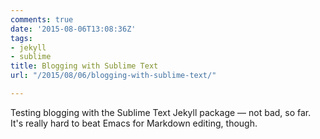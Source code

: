 ```yaml
---
comments: true
date: '2015-08-06T13:08:36Z'
tags:
- jekyll
- sublime
title: Blogging with Sublime Text
url: "/2015/08/06/blogging-with-sublime-text/"

---
```

Testing blogging with the Sublime Text Jekyll package — not bad, so far. It's really hard to beat Emacs for Markdown editing, though.
